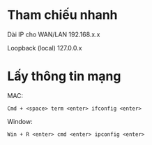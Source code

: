 

# Tham chiếu nhanh

Dài IP cho WAN/LAN
192.168.x.x

Loopback (local)
127.0.0.x

# Lấy thông tin mạng

MAC:

```
Cmd + <space> term <enter> ifconfig <enter>
```

Window:

```
Win + R <enter> cmd <enter> ipconfig <enter>
```



